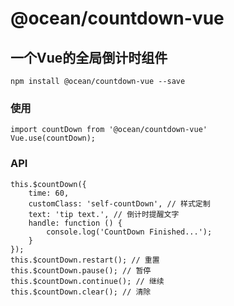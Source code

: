 # @ocean/countdown-vue

## 一个Vue的全局倒计时组件
```
npm install @ocean/countdown-vue --save
```

### 使用
```
import countDown from '@ocean/countdown-vue'
Vue.use(countDown);
```

### API
```
this.$countDown({
    time: 60,
    customClass: 'self-countDown', // 样式定制
    text: 'tip text.', // 倒计时提醒文字
    handle: function () {
        console.log('CountDown Finished...');
    }
});
this.$countDown.restart(); // 重置
this.$countDown.pause(); // 暂停
this.$countDown.continue(); // 继续
this.$countDown.clear(); // 清除
```
